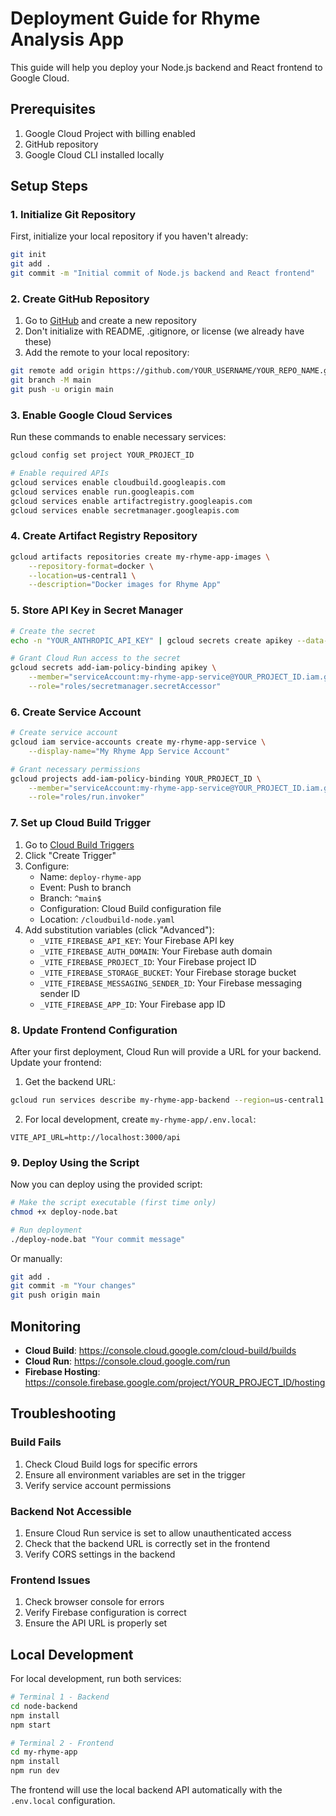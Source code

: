 # Deployment Guide for Rhyme Analysis App

This guide will help you deploy your Node.js backend and React frontend to Google Cloud.

## Prerequisites

1. Google Cloud Project with billing enabled
2. GitHub repository
3. Google Cloud CLI installed locally

## Setup Steps

### 1. Initialize Git Repository

First, initialize your local repository if you haven't already:

```bash
git init
git add .
git commit -m "Initial commit of Node.js backend and React frontend"
```

### 2. Create GitHub Repository

1. Go to [GitHub](https://github.com) and create a new repository
2. Don't initialize with README, .gitignore, or license (we already have these)
3. Add the remote to your local repository:

```bash
git remote add origin https://github.com/YOUR_USERNAME/YOUR_REPO_NAME.git
git branch -M main
git push -u origin main
```

### 3. Enable Google Cloud Services

Run these commands to enable necessary services:

```bash
gcloud config set project YOUR_PROJECT_ID

# Enable required APIs
gcloud services enable cloudbuild.googleapis.com
gcloud services enable run.googleapis.com
gcloud services enable artifactregistry.googleapis.com
gcloud services enable secretmanager.googleapis.com
```

### 4. Create Artifact Registry Repository

```bash
gcloud artifacts repositories create my-rhyme-app-images \
    --repository-format=docker \
    --location=us-central1 \
    --description="Docker images for Rhyme App"
```

### 5. Store API Key in Secret Manager

```bash
# Create the secret
echo -n "YOUR_ANTHROPIC_API_KEY" | gcloud secrets create apikey --data-file=-

# Grant Cloud Run access to the secret
gcloud secrets add-iam-policy-binding apikey \
    --member="serviceAccount:my-rhyme-app-service@YOUR_PROJECT_ID.iam.gserviceaccount.com" \
    --role="roles/secretmanager.secretAccessor"
```

### 6. Create Service Account

```bash
# Create service account
gcloud iam service-accounts create my-rhyme-app-service \
    --display-name="My Rhyme App Service Account"

# Grant necessary permissions
gcloud projects add-iam-policy-binding YOUR_PROJECT_ID \
    --member="serviceAccount:my-rhyme-app-service@YOUR_PROJECT_ID.iam.gserviceaccount.com" \
    --role="roles/run.invoker"
```

### 7. Set up Cloud Build Trigger

1. Go to [Cloud Build Triggers](https://console.cloud.google.com/cloud-build/triggers)
2. Click "Create Trigger"
3. Configure:
   - Name: `deploy-rhyme-app`
   - Event: Push to branch
   - Branch: `^main$`
   - Configuration: Cloud Build configuration file
   - Location: `/cloudbuild-node.yaml`
4. Add substitution variables (click "Advanced"):
   - `_VITE_FIREBASE_API_KEY`: Your Firebase API key
   - `_VITE_FIREBASE_AUTH_DOMAIN`: Your Firebase auth domain
   - `_VITE_FIREBASE_PROJECT_ID`: Your Firebase project ID
   - `_VITE_FIREBASE_STORAGE_BUCKET`: Your Firebase storage bucket
   - `_VITE_FIREBASE_MESSAGING_SENDER_ID`: Your Firebase messaging sender ID
   - `_VITE_FIREBASE_APP_ID`: Your Firebase app ID

### 8. Update Frontend Configuration

After your first deployment, Cloud Run will provide a URL for your backend. Update your frontend:

1. Get the backend URL:
```bash
gcloud run services describe my-rhyme-app-backend --region=us-central1 --format='value(status.url)'
```

2. For local development, create `my-rhyme-app/.env.local`:
```
VITE_API_URL=http://localhost:3000/api
```

### 9. Deploy Using the Script

Now you can deploy using the provided script:

```bash
# Make the script executable (first time only)
chmod +x deploy-node.bat

# Run deployment
./deploy-node.bat "Your commit message"
```

Or manually:

```bash
git add .
git commit -m "Your changes"
git push origin main
```

## Monitoring

- **Cloud Build**: https://console.cloud.google.com/cloud-build/builds
- **Cloud Run**: https://console.cloud.google.com/run
- **Firebase Hosting**: https://console.firebase.google.com/project/YOUR_PROJECT_ID/hosting

## Troubleshooting

### Build Fails

1. Check Cloud Build logs for specific errors
2. Ensure all environment variables are set in the trigger
3. Verify service account permissions

### Backend Not Accessible

1. Ensure Cloud Run service is set to allow unauthenticated access
2. Check that the backend URL is correctly set in the frontend
3. Verify CORS settings in the backend

### Frontend Issues

1. Check browser console for errors
2. Verify Firebase configuration is correct
3. Ensure the API URL is properly set

## Local Development

For local development, run both services:

```bash
# Terminal 1 - Backend
cd node-backend
npm install
npm start

# Terminal 2 - Frontend
cd my-rhyme-app
npm install
npm run dev
```

The frontend will use the local backend API automatically with the `.env.local` configuration. 